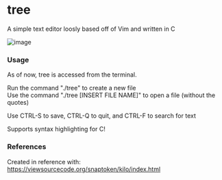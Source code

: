 # tree
 A simple text editor loosly based off of Vim and written in C

![image](https://user-images.githubusercontent.com/29133471/137760828-fe38161c-f078-4498-8edc-c963bd0625aa.png)

### Usage
As of now, tree is accessed from the terminal.

Run the command "./tree" to create a new file<br>
Use the command "./tree [INSERT FILE NAME]" to open a file (without the quotes)

Use CTRL-S to save, CTRL-Q to quit, and CTRL-F to search for text

Supports syntax highlighting for C!

### References
Created in reference with: https://viewsourcecode.org/snaptoken/kilo/index.html
